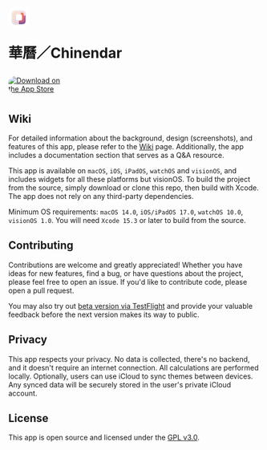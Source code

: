 <h1><a href="https://apps.apple.com/us/app/lunar-time/id1587810157?itscg=30200&amp;itsct=apps_box_appicon" style="width: 1.5em; height: 1.5em; border-radius: 22%; overflow: hidden; display: inline-block; vertical-align: middle"><img src="macOS/Assets.xcassets/AppIcon.appiconset/mac 256.png" alt="Chinendar" height="50px" style="width: 1.5em; height: 1.5em; border-radius: 22%; overflow: hidden; display: inline-block; vertical-align: middle; margin-right: 20px;"></a><p>華曆／Chinendar</p></h1>

<a href="https://apps.apple.com/us/app/lunar-time/id1587810157?itsct=apps_box_badge&amp;itscg=30200" style="display: inline-block; overflow: hidden; border-radius: 13px; width: 120px; height: 40px;"><img src="https://tools.applemediaservices.com/api/badges/download-on-the-app-store/black/en-us?size=250x83&amp;releaseDate=1682553600" alt="Download on the App Store" style="border-radius: 13px; width: 120; height: 40px;"></a>

## Wiki

For detailed information about the background, design (screenshots), and features of this app, please refer to the [Wiki](https://github.com/LEOYoon-Tsaw/ChineseTime/wiki) page. Additionally, the app includes a documentation section that serves as a Q&A resource.

This app is available on `macOS`, `iOS`, `iPadOS`, `watchOS` and `visionOS`, and includes widgets for all these platforms but visionOS. To build the project from the source, simply download or clone this repo, then build with Xcode. The app does not rely on any third-party dependencies.

Minimum OS requirements: `macOS 14.0`, `iOS/iPadOS 17.0`, `watchOS 10.0`, `visionOS 1.0`. You will need `Xcode 15.3` or later to build from the source.

## Contributing

Contributions are welcome and greatly appreciated! Whether you have ideas for new features, find a bug, or have questions about the project, please feel free to open an issue. If you'd like to contribute code, please open a pull request.

You may also try out [beta version via TestFlight](https://testflight.apple.com/join/5HhO2yhc) and provide your valuable feedback before the next version makes its way to public.

## Privacy

This app respects your privacy. No data is collected, there's no backend, and it doesn't require an internet connection. All calculations are performed locally. Optionally, users can use iCloud to sync themes between devices. Any synced data will be securely stored in the user's private iCloud account.

## License

This app is open source and licensed under the [GPL v3.0](https://www.gnu.org/licenses/gpl-3.0.en.html).
